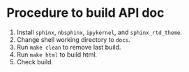 # Procedure to build API doc

1. Install `sphinx`, `nbsphinx`, `ipykernel`, and `sphinx_rtd_theme`.
2. Change shell working directory to `docs`.
3. Run `make clean` to remove last build.
4. Run `make html` to build html.
5. Check build.
